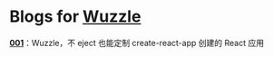 # Blogs for [Wuzzle](https://github.com/host1-tech/wuzzle)

[**001**](./001/README.zh.md)：Wuzzle，不 eject 也能定制 create-react-app 创建的 React 应用
